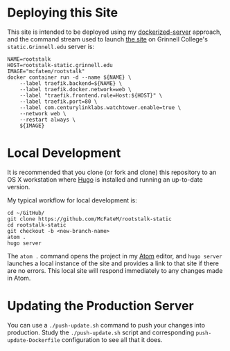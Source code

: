 # Deploying this Site

This site is intended to be deployed using my [dockerized-server](https://github.com/McFateM/dockerized-server) approach, and the command stream used to launch [the site]( https://rootstalk-static.grinnell.edu/) on Grinnell College's `static.Grinnell.edu` server is:

```
NAME=rootstalk
HOST=rootstalk-static.grinnell.edu
IMAGE="mcfatem/rootstalk"
docker container run -d --name ${NAME} \
    --label traefik.backend=${NAME} \
    --label traefik.docker.network=web \
    --label "traefik.frontend.rule=Host:${HOST}" \
    --label traefik.port=80 \
    --label com.centurylinklabs.watchtower.enable=true \
    --network web \
    --restart always \
    ${IMAGE}
```

# Local Development

It is recommended that you clone (or fork and clone) this repository to an OS X workstation where [Hugo](https://gohugo.io) is installed and running an up-to-date version.

My typical workflow for local development is:

```
cd ~/GitHub/
git clone https://github.com/McFateM/rootstalk-static
cd rootstalk-static
git checkout -b <new-branch-name>
atom .
hugo server
```

The `atom .` command opens the project in my [Atom](https://atom.io) editor, and `hugo server` launches a local instance of the site and provides a link to that site if there are no errors.  This local site will respond immediately to any changes made in Atom.

# Updating the Production Server

You can use a `./push-update.sh` command to push your changes into production.  Study the `./push-update.sh` script and corresponding `push-update-Dockerfile` configuration to see all that it does.
